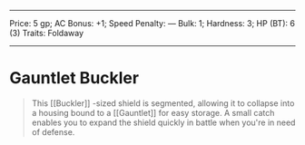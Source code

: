 
---
Price: 5 gp;
AC Bonus: +1;
Speed Penalty: —
Bulk: 1;
Hardness: 3;
HP (BT): 6 (3)
Traits: Foldaway

---

# Gauntlet Buckler

> This [[Buckler]] -sized shield is segmented, allowing it to collapse into a housing bound to a [[Gauntlet]] for easy storage. A small catch enables you to expand the shield quickly in battle when you're in need of defense.
